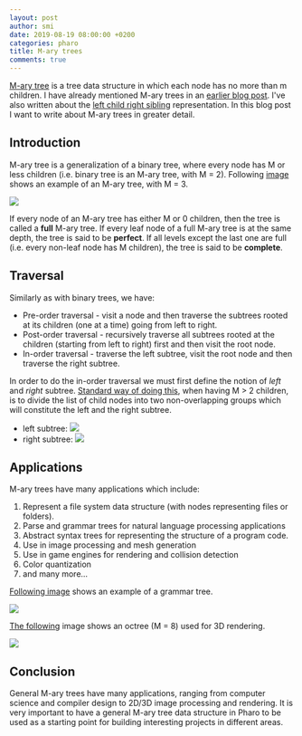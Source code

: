 ```yaml
---
layout: post
author: smi
date: 2019-08-19 08:00:00 +0200
categories: pharo
title: M-ary trees
comments: true
---
```


[M-ary tree](https://en.wikipedia.org/wiki/M-ary_tree) is a tree data structure in which each node has no more than m children. I have already mentioned M-ary trees in an [earlier blog post](https://pharokeepers.github.io/pharo/2019/06/15/SmiljanaRootedTrees.html). I've also written about the [left child right sibling](https://pharokeepers.github.io/pharo/2019/06/23/Left-Child-Right-Sibling.html) representation. In this blog post I want to write about M-ary trees in greater detail.



## Introduction

M-ary tree is a generalization of a binary tree, where every node has M or less children (i.e. binary tree is an M-ary tree, with M = 2). Following [image](https://www.geeksforgeeks.org/number-of-paths-of-weight-w-in-a-k-ary-tree/) shows an example of an M-ary tree, with M = 3.

![](https://media.geeksforgeeks.org/wp-content/uploads/tree-1-1-300x200.jpg)



If every node of an M-ary tree has either M or 0 children, then the tree is called a **full** M-ary tree. If every leaf node of a full M-ary tree is at the same depth, the tree is said to be **perfect**. If all levels except the last one are full (i.e. every non-leaf node has M children), the tree is said to be **complete**. 



## Traversal

Similarly as with binary trees, we have: 

* Pre-order traversal - visit a node and then traverse the subtrees rooted at its children (one at a time) going from left to right. 
* Post-order traversal - recursively traverse all subtrees rooted at the children (starting from left to right) first and then visit the root node.
* In-order traversal - traverse the left subtree, visit the root node and then traverse the right subtree.

In order to do the in-order traversal we must first define the notion of *left* and *right* subtree.  [Standard way of doing this](https://en.wikipedia.org/wiki/M-ary_tree#Traversal_methods_for_m-ary_trees), when having M > 2 children, is to divide the list of child nodes into two non-overlapping groups which will constitute the left and the right subtree.

* left subtree: ![](http://mathurl.com/render.cgi?%5Cleft%5C%7B0%2C1%2C%20%5Cdots%20%5Cleft%5Clfloor%5Cfrac%7BM%7D%7B2%7D%5Cright%5Crfloor%20%5Cright%5C%7D%5Cnocache)
* right subtree:  ![](http://mathurl.com/render.cgi?%5Cleft%5C%7B%5Cleft%5Clceil%5Cfrac%7BM%7D%7B2%7D%5Cright%5Crceil%20%5Cdots%20M%5Cright%5C%7D%5Cnocache)



## Applications

M-ary trees have many applications which include:

1. Represent a file system data structure (with nodes representing files or folders).
2. Parse and grammar trees for natural language processing applications
3. Abstract syntax trees for representing the structure of a program code.
4. Use in image processing and mesh generation
5. Use in game engines for rendering and collision detection
6. Color quantization
7. and many more...



[Following image](https://www.nltk.org/book/tree_images/ch08-tree-2.png) shows an example of a grammar tree. 



![](https://www.nltk.org/book/tree_images/ch08-tree-2.png)



[The following](https://en.wikipedia.org/wiki/Octree) image shows an octree (M = 8) used for 3D rendering.

![](https://upload.wikimedia.org/wikipedia/commons/thumb/2/20/Octree2.svg/1599px-Octree2.svg.png)



## Conclusion 

General M-ary trees have many applications, ranging from computer science and compiler design to 2D/3D image processing and rendering. It is very important to have a general M-ary tree data structure in Pharo to be used as a starting point for building interesting projects in different areas. 
